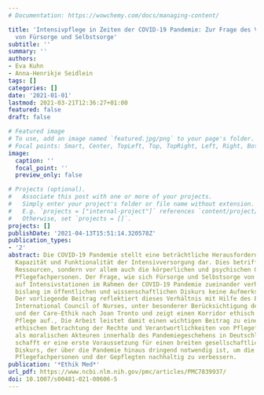 ```yaml
---
# Documentation: https://wowchemy.com/docs/managing-content/

title: 'Intensivpflege in Zeiten der COVID-19 Pandemie: Zur Frage des Verhältnisses
  von Fürsorge und Selbstsorge'
subtitle: ''
summary: ''
authors:
- Eva Kuhn
- Anna-Henrikje Seidlein
tags: []
categories: []
date: '2021-01-01'
lastmod: 2021-03-21T12:36:27+01:00
featured: false
draft: false

# Featured image
# To use, add an image named `featured.jpg/png` to your page's folder.
# Focal points: Smart, Center, TopLeft, Top, TopRight, Left, Right, BottomLeft, Bottom, BottomRight.
image:
  caption: ''
  focal_point: ''
  preview_only: false

# Projects (optional).
#   Associate this post with one or more of your projects.
#   Simply enter your project's folder or file name without extension.
#   E.g. `projects = ["internal-project"]` references `content/project/deep-learning/index.md`.
#   Otherwise, set `projects = []`.
projects: []
publishDate: '2021-04-13T15:51:14.320578Z'
publication_types:
- '2'
abstract: Die COVID-19 Pandemie stellt eine beträchtliche Herausforderung für die
  Kapazität und Funktionalität der Intensivversorgung dar. Dies betrifft nicht nur
  Ressourcen, sondern vor allem auch die körperlichen und psychischen Grenzen von
  Pflegefachpersonen. Der Frage, wie sich Fürsorge und Selbstsorge von Pflegefachpersonen
  auf Intensivstationen im Rahmen der COVID-19 Pandemie zueinander verhalten, wurde
  bislang im öffentlichen und wissenschaftlichen Diskurs keine Aufmerksamkeit geschenkt.
  Der vorliegende Beitrag reflektiert dieses Verhältnis mit Hilfe des Ethikkodex des
  International Council of Nurses, unter besonderer Berücksichtigung der Prinzipienethik
  und der Care-Ethik nach Joan Tronto und zeigt einen Korridor ethisch vertretbarer
  Pflege auf., Die Arbeit leistet damit einen wichtigen Beitrag zu einer differenzierten
  ethischen Betrachtung der Rechte und Verantwortlichkeiten von Pflegefachpersonen
  als moralischen Akteuren innerhalb des Pandemiegeschehens in Deutschland. Damit
  schafft er eine erste Voraussetzung für einen breiten gesellschaftlichen und politischen
  Diskurs, der über die Pandemie hinaus dringend notwendig ist, um die Situation der
  Pflegefachpersonen und der Gepflegten nachhaltig zu verbessern.
publication: '*Ethik Med*'
url_pdf: https://www.ncbi.nlm.nih.gov/pmc/articles/PMC7839937/
doi: 10.1007/s00481-021-00606-5
---
```

